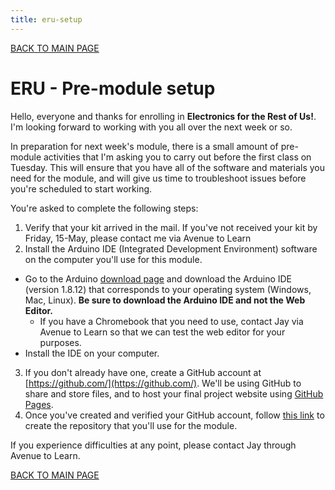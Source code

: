 ```yaml
---
title: eru-setup 
---
```


[BACK TO MAIN PAGE](index.md)

# ERU - Pre-module setup

Hello, everyone and thanks for enrolling in **Electronics for the Rest of Us!**. I'm looking forward to working with you all over the next week or so. 

In preparation for next week's module, there is a small amount of pre-module activities that I'm asking you to carry out before the first class on Tuesday. This will ensure that you have all of the software and materials you need for the module, and will give us time to troubleshoot issues before you're scheduled to start working. 

You're asked to complete the following steps: 
1. Verify that your kit arrived in the mail. If you've not received your kit by Friday, 15-May, please contact me via Avenue to Learn
2. Install the Arduino IDE (Integrated Development Environment) software on the computer you'll use for this module. 
  - Go to the Arduino [download page](https://www.arduino.cc/en/Main/Software) and download the Arduino IDE (version 1.8.12) that corresponds to your operating system (Windows, Mac, Linux). **Be sure to download the Arduino IDE and not the Web Editor.**
    - If you have a Chromebook that you need to use, contact Jay via Avenue to Learn so that we can test the web editor for your purposes.
  - Install the IDE on your computer.
3. If you don't already have one, create a GitHub account at [https://github.com/](https://github.com/). We'll be using GitHub to share and store files, and to host your final project website using [GitHub Pages](https://pages.github.com/).
4. Once you've created and verified your GitHub account, follow [this link](https://classroom.github.com/a/zuDd-h3v) to create the repository that you'll use for the module. 

If you experience difficulties at any point, please contact Jay through Avenue to Learn.
 

[BACK TO MAIN PAGE](index.md)